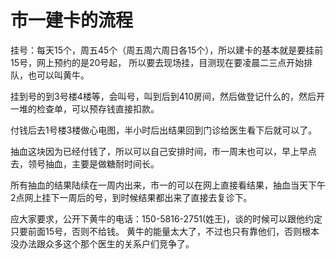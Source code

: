 # 市一建卡的流程

挂号：每天15个，周五45个（周五周六周日各15个），所以建卡的基本就是要挂前15号，网上预约的是20号起，
所以要去现场挂，目测现在要凌晨二三点开始排队，也可以叫黄牛。

挂到号的到3号楼4楼等，会叫号，叫到后到410房间，然后做登记什么的，然后开一堆的检查单，可以预存钱直接扣款。

付钱后去1号楼3楼做心电图，半小时后出结果回到门诊给医生看下后就可以了。

抽血这块因为已经付钱了，所以可以自己安排时间，市一周末也可以，早上早点去，领号抽血，主要是做糖耐时间长。

所有抽血的结果陆续在一周内出来，市一的可以在网上直接看结果，抽血当天下午2点网上挂下一周后的号，到时候结果都出来了直接去复诊下。


应大家要求，公开下黄牛的电话：150-5816-2751(姓王)，谈的时候可以跟他约定只要前面15号，否则不给钱。
黄牛的能量太大了，不过也只有靠他们，否则根本没办法跟众多这个那个医生的关系户们竞争了。
